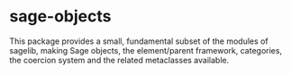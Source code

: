 # sage-objects #

This package provides a small, fundamental subset of the modules of sagelib, making Sage objects, the element/parent framework, categories, the coercion system and the related metaclasses available.
